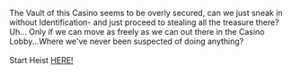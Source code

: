 The Vault of this Casino seems to be overly secured, can we just sneak in without Identification- and just proceed to stealing all the treasure there? Uh... Only if we can move as freely as we can out there in the Casino Lobby...Where we've never been suspected of doing anything?  
&nbsp;  
Start Heist [HERE!](http://127.0.0.1:40013)